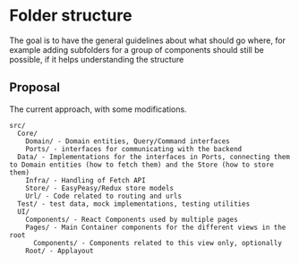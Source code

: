 # Folder structure

The goal is to have the general guidelines about what should go where, for example
adding subfolders for a group of components should still be possible, if it helps understanding the structure

## Proposal

The current approach, with some modifications.

```
src/
  Core/
    Domain/ - Domain entities, Query/Command interfaces
    Ports/ - interfaces for communicating with the backend
  Data/ - Implementations for the interfaces in Ports, connecting them to Domain entities (how to fetch them) and the Store (how to store them)
    Infra/ - Handling of Fetch API
    Store/ - EasyPeasy/Redux store models
    Url/ - Code related to routing and urls
  Test/ - test data, mock implementations, testing utilities
  UI/
    Components/ - React Components used by multiple pages
    Pages/ - Main Container components for the different views in the root
      Components/ - Components related to this view only, optionally
    Root/ - Applayout
  
```
